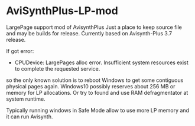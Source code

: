 # AviSynthPlus-LP-mod
LargePage support mod of AvisynthPlus
Just a place to keep source file and may be builds for release.
Currently based on Avisynth-Plus 3.7 release.

If got error: 

- CPUDevice: LargePages alloc error. Insufficient system resources exist to complete the requested service. 

 so the only known solution is to reboot Windows to get some contiguous physical pages again. Windows10 possibly reserves about 256 MB or memory for LP allocations. Or try to found and use RAM defragmentator at system runtime.

Typically running windows in Safe Mode allow to use more LP memory and it can run Avisynth.
